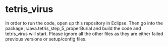 # tetris_virus
In order to run the code, open up this repository in Eclipse. Then go into the package jrJava.tetris_step_5_properBurial and build the code and tetris_virus will start. Please ignore all the other files as they are either failed previous versions or setup/config files. 
